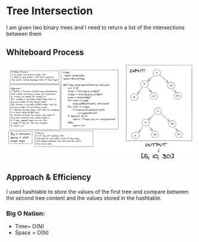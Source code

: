 # Tree Intersection

I am given two binary trees and I need to return a list of the intersections between them

## Whiteboard Process

!['whiteboard](/Assets/intersection.png)

## Approach & Efficiency

I used hashtable to store the values of the first tree and compare between the second tree content and the values stored in the hashtable.

### Big O Nation:

* Time= O(N)
* Space = O(N)
